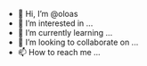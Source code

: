 - 👋 Hi, I’m @oloas
- 👀 I’m interested in ...
- 🌱 I’m currently learning ...
- 💞️ I’m looking to collaborate on ...
- 📫 How to reach me ...

<!---
oloas/oloas is a ✨ special ✨ repository because its `README.md` (this file) appears on your GitHub profile.
You can click the Preview link to take a look at your changes.
--->
